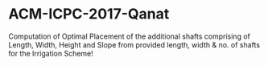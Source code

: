 # ACM-ICPC-2017-Qanat
Computation of Optimal Placement of the additional shafts comprising of Length, Width, Height and Slope from provided length, width & no. of shafts for the Irrigation Scheme!
